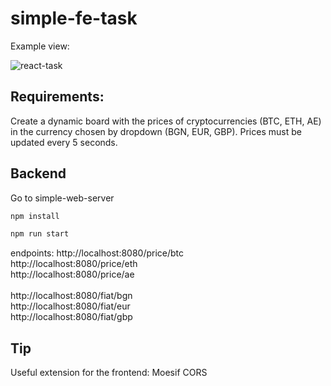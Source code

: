 # simple-fe-task

Example view:

![react-task](https://user-images.githubusercontent.com/59697478/163563722-eedf11af-393c-4547-817d-ec22b8474f3c.png)

## Requirements:

Create a dynamic board with the prices of cryptocurrencies (BTC, ETH, AE) in the currency chosen by dropdown (BGN, EUR, GBP). Prices must be updated every 5 seconds.

## Backend

Go to simple-web-server

```bash
npm install

npm run start

```

endpoints:
http://localhost:8080/price/btc <br />
http://localhost:8080/price/eth <br />
http://localhost:8080/price/ae <br />
<br />
http://localhost:8080/fiat/bgn <br />
http://localhost:8080/fiat/eur <br />
http://localhost:8080/fiat/gbp <br />

## Tip

Useful extension for the frontend: Moesif CORS

